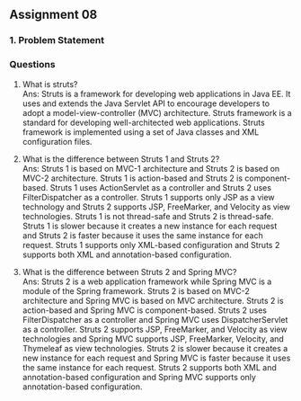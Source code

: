 ## Assignment 08

### 1. Problem Statement

### Questions

1. What is struts?<br/>
    Ans: Struts is a framework for developing web applications in Java EE. It uses and extends the Java Servlet API to encourage developers to adopt a model-view-controller (MVC) architecture. Struts framework is a standard for developing well-architected web applications. Struts framework is implemented using a set of Java classes and XML configuration files.

2. What is the difference between Struts 1 and Struts 2?<br/>
    Ans: Struts 1 is based on MVC-1 architecture and Struts 2 is based on MVC-2 architecture. Struts 1 is action-based and Struts 2 is component-based. Struts 1 uses ActionServlet as a controller and Struts 2 uses FilterDispatcher as a controller. Struts 1 supports only JSP as a view technology and Struts 2 supports JSP, FreeMarker, and Velocity as view technologies. Struts 1 is not thread-safe and Struts 2 is thread-safe. Struts 1 is slower because it creates a new instance for each request and Struts 2 is faster because it uses the same instance for each request. Struts 1 supports only XML-based configuration and Struts 2 supports both XML and annotation-based configuration.

3. What is the difference between Struts 2 and Spring MVC?<br/>
    Ans: Struts 2 is a web application framework while Spring MVC is a module of the Spring framework. Struts 2 is based on MVC-2 architecture and Spring MVC is based on MVC architecture. Struts 2 is action-based and Spring MVC is component-based. Struts 2 uses FilterDispatcher as a controller and Spring MVC uses DispatcherServlet as a controller. Struts 2 supports JSP, FreeMarker, and Velocity as view technologies and Spring MVC supports JSP, FreeMarker, Velocity, and Thymeleaf as view technologies. Struts 2 is slower because it creates a new instance for each request and Spring MVC is faster because it uses the same instance for each request. Struts 2 supports both XML and annotation-based configuration and Spring MVC supports only annotation-based configuration.
